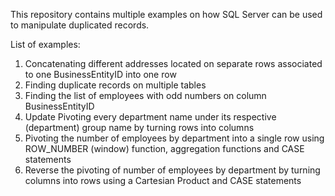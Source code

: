 This repository contains multiple examples on how SQL Server can be used to manipulate duplicated records.

List of examples:
1) Concatenating different addresses located on separate rows associated to one BusinessEntityID into one row
2) Finding duplicate records on multiple tables
3) Finding the list of employees with odd numbers on column BusinessEntityID
4) Update Pivoting every department name under its respective (department) group name by turning rows into columns
5) Pivoting the number of employees by department into a single row using ROW_NUMBER (window) function, aggregation functions and CASE statements
6) Reverse the pivoting of number of employees by department by turning columns into rows using a Cartesian Product and CASE statements
